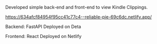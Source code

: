Developed simple back-end and front-end to view Kindle Clippings. 

https://634afcf84954f95cc41c77c4--reliable-pie-69c6dc.netlify.app/


Backend:
FastAPI
Deployed on Deta

Frontend:
React 
Deployed on Netlify
